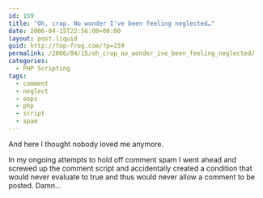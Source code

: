 ```yaml
---
id: 159
title: "Oh, crap. No wonder I've been feeling neglected…"
date: 2006-04-15T22:56:00+00:00
layout: post.liquid
guid: http://top-frog.com/?p=159
permalink: /2006/04/15/oh_crap_no_wonder_ive_been_feeling_neglected/
categories:
  - PHP Scripting
tags:
  - comment
  - neglect
  - oops
  - php
  - script
  - spam
---
```

And here I thought nobody loved me anymore. 

In my ongoing attempts to hold off comment spam I went ahead and screwed up the comment script and accidentally created a condition that would never evaluate to true and thus would never allow a comment to be posted. Damn…
